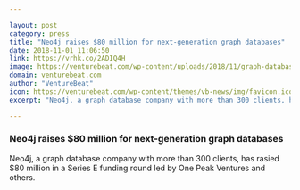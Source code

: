 ```yaml
---

layout: post
category: press
title: "Neo4j raises $80 million for next-generation graph databases"
date: 2018-11-01 11:06:50
link: https://vrhk.co/2ADIQ4H
image: https://venturebeat.com/wp-content/uploads/2018/11/graph-database-rules-engine.png?fit=1254%2C1076&strip=all
domain: venturebeat.com
author: "VentureBeat"
icon: https://venturebeat.com/wp-content/themes/vb-news/img/favicon.ico
excerpt: "Neo4j, a graph database company with more than 300 clients, has rasied $80 million in a Series E funding round led by One Peak Ventures and others."

---
```


### Neo4j raises $80 million for next-generation graph databases

Neo4j, a graph database company with more than 300 clients, has rasied $80 million in a Series E funding round led by One Peak Ventures and others.